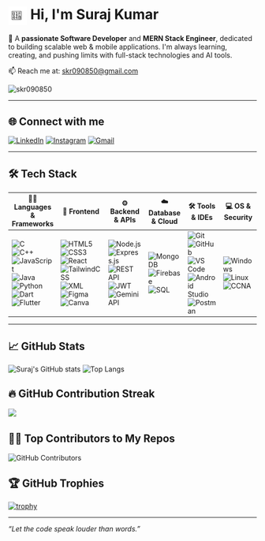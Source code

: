 # <img src="./wave.svg" width="38" style="vertical-align: middle;"> Hi, I'm Suraj Kumar

🚀 A **passionate Software Developer** and **MERN Stack Engineer**, dedicated to building scalable web & mobile applications. I'm always learning, creating, and pushing limits with full-stack technologies and AI tools.

📫 Reach me at: [skr090850@gmail.com](mailto:skr090850@gmail.com)
<p align="left"> <img src="https://komarev.com/ghpvc/?username=skr090850&label=Profile%20views&color=0e75b6&style=flat" alt="skr090850" /> </p>

---

## 🌐 Connect with me

[![LinkedIn](https://img.shields.io/badge/LinkedIn-%230077B5?style=for-the-badge&logo=linkedin&logoColor=white)](https://www.linkedin.com/in/-suraj-kumar-/) [![Instagram](https://img.shields.io/badge/Instagram-%23E4405F?style=for-the-badge&logo=instagram&logoColor=white)](https://www.instagram.com/suraj_._kumar/profilecard/?igsh=bGdpY3NocHZvNjNx) [![Gmail](https://img.shields.io/badge/Gmail-D14836?style=for-the-badge&logo=gmail&logoColor=white)](mailto:skr090850@gmail.com)

---

## 🛠️ Tech Stack

| 🧑‍💻 Languages & Frameworks | 🎨 Frontend | ⚙️ Backend & APIs | ☁️ Database & Cloud | 🛠 Tools & IDEs | 💻 OS & Security |
|----------------------------|-------------|------------------|----------------------|----------------|------------------|
| ![C](https://img.shields.io/badge/C-00599C?style=for-the-badge&logo=c&logoColor=white)<br>![C++](https://img.shields.io/badge/C++-004482?style=for-the-badge&logo=cplusplus&logoColor=white)<br>![JavaScript](https://img.shields.io/badge/JavaScript-F7DF1E?style=for-the-badge&logo=javascript&logoColor=black)<br>![Java](https://img.shields.io/badge/Java-ED8B00?style=for-the-badge&logo=java&logoColor=white)<br>![Python](https://img.shields.io/badge/Python-3776AB?style=for-the-badge&logo=python&logoColor=white)<br>![Dart](https://img.shields.io/badge/Dart-0175C2?style=for-the-badge&logo=dart&logoColor=white)<br>![Flutter](https://img.shields.io/badge/Flutter-02569B?style=for-the-badge&logo=flutter&logoColor=white) | ![HTML5](https://img.shields.io/badge/HTML5-e34c26?style=for-the-badge&logo=html5&logoColor=white)<br>![CSS3](https://img.shields.io/badge/CSS3-1572B6?style=for-the-badge&logo=css3&logoColor=white)<br>![React](https://img.shields.io/badge/React-20232A?style=for-the-badge&logo=react&logoColor=61DAFB)<br>![TailwindCSS](https://img.shields.io/badge/TailwindCSS-38bdf8?style=for-the-badge&logo=tailwind-css&logoColor=white)<br>![XML](https://img.shields.io/badge/XML-FF6600?style=for-the-badge&logo=xml&logoColor=white)<br>![Figma](https://img.shields.io/badge/Figma-F24E1E?style=for-the-badge&logo=figma&logoColor=white)<br>![Canva](https://img.shields.io/badge/Canva-00C4CC?style=for-the-badge&logo=canva&logoColor=white) | ![Node.js](https://img.shields.io/badge/Node.js-339933?style=for-the-badge&logo=node.js&logoColor=white)<br>![Express.js](https://img.shields.io/badge/Express.js-000000?style=for-the-badge&logo=express&logoColor=white)<br>![REST API](https://img.shields.io/badge/REST%20API-FF6F00?style=for-the-badge)<br>![JWT](https://img.shields.io/badge/JWT-000000?style=for-the-badge&logo=JSON%20web%20tokens&logoColor=white)<br>![Gemini API](https://img.shields.io/badge/Google%20Gemini-4285F4?style=for-the-badge&logo=google&logoColor=white) | ![MongoDB](https://img.shields.io/badge/MongoDB-4EA94B?style=for-the-badge&logo=mongodb&logoColor=white)<br>![Firebase](https://img.shields.io/badge/Firebase-ffca28?style=for-the-badge&logo=firebase&logoColor=black)<br>![SQL](https://img.shields.io/badge/SQL-4479A1?style=for-the-badge&logo=mysql&logoColor=white) | ![Git](https://img.shields.io/badge/Git-F05032?style=for-the-badge&logo=git&logoColor=white)<br>![GitHub](https://img.shields.io/badge/GitHub-181717?style=for-the-badge&logo=github&logoColor=white)<br>![VS Code](https://img.shields.io/badge/VS%20Code-007ACC?style=for-the-badge&logo=visual-studio-code&logoColor=white)<br>![Android Studio](https://img.shields.io/badge/Android%20Studio-3DDC84?style=for-the-badge&logo=android-studio&logoColor=white)<br>![Postman](https://img.shields.io/badge/Postman-f76935?style=for-the-badge&logo=postman&logoColor=white) | ![Windows](https://img.shields.io/badge/Windows-0078D6?style=for-the-badge&logo=windows&logoColor=white)<br>![Linux](https://img.shields.io/badge/Linux-FCC624?style=for-the-badge&logo=linux&logoColor=black)<br>![CCNA](https://img.shields.io/badge/CCNA-1D63ED?style=for-the-badge&logo=cisco&logoColor=white) |



---

## 📈 GitHub Stats

![Suraj's GitHub stats](https://github-readme-stats.vercel.app/api?username=skr090850&show_icons=true&theme=radical)
![Top Langs](https://github-readme-stats.vercel.app/api/top-langs/?username=skr090850&layout=compact&theme=radical)

## 🔥 GitHub Contribution Streak

![](https://nirzak-streak-stats.vercel.app/?user=skr090850&theme=radical&hide_border=false)

## 🧑‍💻 Top Contributors to My Repos

![GitHub Contributors](https://github-contributor-stats.vercel.app/api?username=skr090850&limit=5&theme=radical&combine_all_yearly_contributions=true)


## 🏆 GitHub Trophies

[![trophy](https://github-profile-trophy.vercel.app/?username=skr090850&theme=radical&row=1)](https://github.com/ryo-ma/github-profile-trophy)

---

_“Let the code speak louder than words.”_
